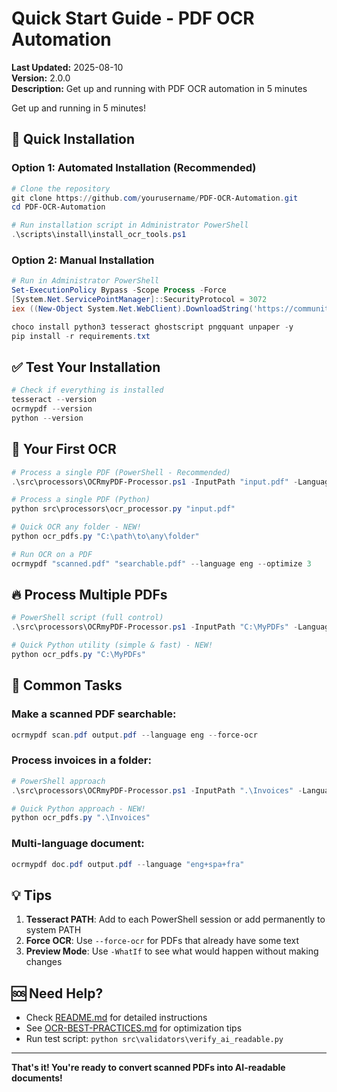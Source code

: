 # Quick Start Guide - PDF OCR Automation

**Last Updated:** 2025-08-10  
**Version:** 2.0.0  
**Description:** Get up and running with PDF OCR automation in 5 minutes

Get up and running in 5 minutes!

## 🚀 Quick Installation

### Option 1: Automated Installation (Recommended)

```powershell
# Clone the repository
git clone https://github.com/yourusername/PDF-OCR-Automation.git
cd PDF-OCR-Automation

# Run installation script in Administrator PowerShell
.\scripts\install\install_ocr_tools.ps1
```

### Option 2: Manual Installation

```powershell
# Run in Administrator PowerShell
Set-ExecutionPolicy Bypass -Scope Process -Force
[System.Net.ServicePointManager]::SecurityProtocol = 3072
iex ((New-Object System.Net.WebClient).DownloadString('https://community.chocolatey.org/install.ps1'))

choco install python3 tesseract ghostscript pngquant unpaper -y
pip install -r requirements.txt
```

## ✅ Test Your Installation

```powershell
# Check if everything is installed
tesseract --version
ocrmypdf --version
python --version
```

## 🎯 Your First OCR

```powershell
# Process a single PDF (PowerShell - Recommended)
.\src\processors\OCRmyPDF-Processor.ps1 -InputPath "input.pdf" -Language eng

# Process a single PDF (Python)
python src\processors\ocr_processor.py "input.pdf"

# Quick OCR any folder - NEW!
python ocr_pdfs.py "C:\path\to\any\folder"

# Run OCR on a PDF
ocrmypdf "scanned.pdf" "searchable.pdf" --language eng --optimize 3
```

## 🔥 Process Multiple PDFs

```powershell
# PowerShell script (full control)
.\src\processors\OCRmyPDF-Processor.ps1 -InputPath "C:\MyPDFs" -Language eng

# Quick Python utility (simple & fast) - NEW!
python ocr_pdfs.py "C:\MyPDFs"
```

## 📝 Common Tasks

### Make a scanned PDF searchable:
```powershell
ocrmypdf scan.pdf output.pdf --language eng --force-ocr
```

### Process invoices in a folder:
```powershell
# PowerShell approach
.\src\processors\OCRmyPDF-Processor.ps1 -InputPath ".\Invoices" -Language eng

# Quick Python approach - NEW!
python ocr_pdfs.py ".\Invoices"
```

### Multi-language document:
```powershell
ocrmypdf doc.pdf output.pdf --language "eng+spa+fra"
```

## 💡 Tips

1. **Tesseract PATH**: Add to each PowerShell session or add permanently to system PATH
2. **Force OCR**: Use `--force-ocr` for PDFs that already have some text
3. **Preview Mode**: Use `-WhatIf` to see what would happen without making changes

## 🆘 Need Help?

- Check [README.md](../README.md) for detailed instructions
- See [OCR-BEST-PRACTICES.md](OCR-BEST-PRACTICES.md) for optimization tips
- Run test script: `python src\validators\verify_ai_readable.py`

---

**That's it! You're ready to convert scanned PDFs into AI-readable documents!**
